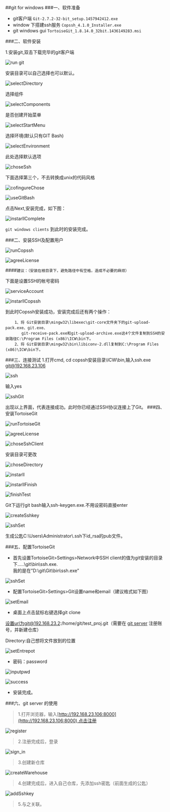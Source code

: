 ##git  for windows
###一、软件准备
- git客户端 `Git-2.7.2-32-bit_setup.1457942412.exe`
- window 下搭建ssh服务 `Copssh_4.1.0_Installer.exe`
- git windows gui `TortoiseGit_1.8.14.0_32bit.1436149283.msi`

###二、软件安装

1.安装git,双击下载完毕的git客户端

![run git](http://192.168.23.106/doc_images/run_git.png "run git")

安装目录可以自己选择也可以默认。

![selectDirectory](http://192.168.23.106/doc_images/gitForWindow/selectDirectory.png "select Directory")

选择组件

![selectComponents](http://192.168.23.106/doc_images/gitForWindow/selectComponents.png "select Components")

是否创建开始菜单

![selectStartMenu](http://192.168.23.106/doc_images/gitForWindow/selectStartMenu.png "create select Start Menu")

选择环境(默认只有GIT Bash)

![selectEnvironment](http://192.168.23.106/doc_images/gitForWindow/selectEnvironment.png "select Environment")

此处选择默认选项

![choseSsh](http://192.168.23.106/doc_images/gitForWindow/choseSsh.png "chose SSH")

下面选择第三个，不去转换成unix的代码风格

![cofingureChose](http://192.168.23.106/doc_images/gitForWindow/cofingureChose.png "Configuring the line ending conversions")

![useGitBash](http://192.168.23.106/doc_images/gitForWindow/useGitBash.png "chose use git bash")

点击Next,安装完成，如下图：

![instarllComplete](http://192.168.23.106/doc_images/gitForWindow/instarllComplete.png "instarll Complete")

`git windows clients` 到此时的安装完成。

###二、安装SSH及配置用户

![runCopssh](http://192.168.23.106/doc_images/Copssh/runCopssh.png "run Copssh")

![agreeLicense](http://192.168.23.106/doc_images/Copssh/agreeLicense.png "agree License")

####`建议：（安装在根目录下，避免路径中有空格，造成不必要的麻烦）`

下面是设置SSH的帐号密码

![serviceAccount](http://192.168.23.106/doc_images/Copssh/serviceAccount.png "service Account")

![instarllCopssh](http://192.168.23.106/doc_images/Copssh/instarllCopssh.png "instarll Copssh")

到此时Copssh安装成功，安装完成后还有两个操作：

		1、将 Git安装目录\mingw32\libexec\git-core文件夹下的git-upload-pack.exe、git.exe、
		   git-receive-pack.exe和git-upload-archive.exe这4个文件复制到SSH的安装路径C:\Program Files (x86)\ICW\bin下。
		2、将 Git安装目录\mingw32\bin\libiconv-2.dll复制到C:\Program Files (x86)\ICW\bin下。
###三、连接测试
1.打开cmd, cd copssh安装目录\ICW\bin,输入ssh.exe git@192.168.23.106

![ssh](http://192.168.23.106/doc_images/connectTest/ssh.png "ssh test")

输入yes

![sshGit](http://192.168.23.106/doc_images/connectTest/sshGit.png "ssh Git")

出现以上界面，代表连接成功。此时你已经通过SSH协议连接上了Git。
###四、安装TortoiseGit

![runTortoiseGit](http://192.168.23.106/doc_images/TortoiseGit/runTortoiseGit.png "run TortoiseGit")

![agreeLicense](http://192.168.23.106/doc_images/TortoiseGit/agreeLicense.png "agree License")

![choseSshClient](http://192.168.23.106/doc_images/TortoiseGit/choseSshClient.png "chose SSh Client")

安装目录可更改

![choseDirectory](http://192.168.23.106/doc_images/TortoiseGit/choseDirectory.png "chose Directory")

![instarll](http://192.168.23.106/doc_images/TortoiseGit/instarll.png "instarll TortoiseGit")

![instarllFinish](http://192.168.23.106/doc_images/TortoiseGit/instarllFinish.png "instarll Finish")

![finishTest](http://192.168.23.106/doc_images/TortoiseGit/finishTest.png "Finish Test")

Git下运行git bash输入ssh-keygen.exe.不用设密码直接enter

![createSshkey](http://192.168.23.106/doc_images/TortoiseGit/createSshkey.png "create SSH key")

![sshSet](http://192.168.23.106/doc_images/TortoiseGit/sshSet.png "ssh Set")

生成公匙C:\Users\Administrator\\.ssh下id_rsa的pub文件。


###五、配置TortoiseGit

- 首先设置TortoiseGit>Settings>Network中SSH client的值为git安装的目录下.....\git\bin\ssh.exe.   
我的是在”D:\git\Git\bin\ssh.exe”

![sshSet](http://192.168.23.106/doc_images/setTortoiseGit/setSshPath.png "set Ssh Path")

- 配置TortoiseGit>Settings>Git设置name和email（建议格式如下图）

![setEmail](http://192.168.23.106/doc_images/setTortoiseGit/setEmail.png "set Email")

- 桌面上点击鼠标右键选择git clone

设置url为git@192.168.23.2:/home/git/test_proj.git（需要在 [git server](http://192.168.23.106:8000) 注册账号，并新建仓库）

Directory:自己想将文件放到的位置

![setEntrepot](http://192.168.23.106/doc_images/setTortoiseGit/setEntrepot.png "set Entrepot")

- 密码：password

![inputpwd](http://192.168.23.106/doc_images/setTortoiseGit/inputpwd.png "input pwd")

![success](http://192.168.23.106/doc_images/setTortoiseGit/success.png "success")

- 安装完成。

###六、git server 的使用

>1.打开浏览器，输入[http://192.168.23.106:8000](http://192.168.23.106:8000),点击注册


![register](http://192.168.23.106/doc_images/gitServer/register.png "login")

>2.注册完成后，登录

![sign_in](http://192.168.23.106/doc_images/gitServer/sign_in.png "sign in")


>3.创建新仓库

![createWarehouse](http://192.168.23.106/doc_images/gitServer/createWarehouse.png "create Warehouse")

>4.创建完成后，进入自己仓库，先添加ssh密匙（前面生成的公匙）

![addSshkey](http://192.168.23.106/doc_images/gitServer/addSshkey.png "add SSH key")

>5.与之关联。














